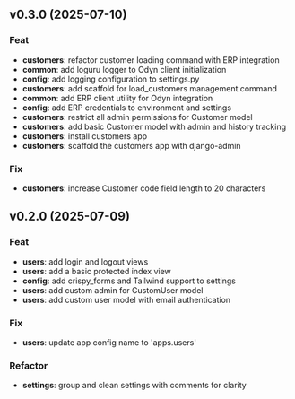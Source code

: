 ## v0.3.0 (2025-07-10)

### Feat

- **customers**: refactor customer loading command with ERP integration
- **common**: add loguru logger to Odyn client initialization
- **config**: add logging configuration to settings.py
- **customers**: add scaffold for load_customers management command
- **common**: add ERP client utility for Odyn integration
- **config**: add ERP credentials to environment and settings
- **customers**: restrict all admin permissions for Customer model
- **customers**: add basic Customer model with admin and history tracking
- **customers**: install customers app
- **customers**: scaffold the customers app with django-admin

### Fix

- **customers**: increase Customer code field length to 20 characters

## v0.2.0 (2025-07-09)

### Feat

- **users**: add login and logout views
- **users**: add a basic protected index view
- **config**: add crispy_forms and Tailwind support to settings
- **users**: add custom admin for CustomUser model
- **users**: add custom user model with email authentication

### Fix

- **users**: update app config name to 'apps.users'

### Refactor

- **settings**: group and clean settings with comments for clarity
